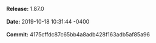 **Release:** 
1.87.0
<br><br>**Date:** 
2019-10-18 10:31:44 -0400
<br><br>**Commit:** 
4175cffdc87c65bb4a8adb428f163adb5af85a96
